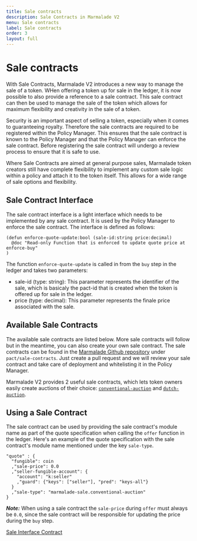```yaml
---
title: Sale contracts
description: Sale Contracts in Marmalade V2
menu: Sale contracts
label: Sale contracts
order: 3
layout: full
---
```


# Sale contracts

With Sale Contracts, Marmalade V2 introduces a new way to manage the sale of a
token. WHen offering a token up for sale in the ledger, it is now possible to
also provide a reference to a sale contract. This sale contract can then be used
to manage the sale of the token which allows for maximum flexibility and
creativity in the sale of a token.

Security is an important aspect of selling a token, especially when it comes to
guaranteeing royalty. Therefore the sale contracts are required to be registered
within the Policy Manager. This ensures that the sale contract is known to the
Policy Manager and that the Policy Manager can enforce the sale contract. Before
registering the sale contract will undergo a review process to ensure that it is
safe to use.

Where Sale Contracts are aimed at general purpose sales, Marmalade token
creators still have complete flexibility to implement any custom sale logic
within a policy and attach it to the token itself. This allows for a wide range
of sale options and flexibility.

## Sale Contract Interface

The sale contract interface is a light interface which needs to be implemented
by any sale contract. It is used by the Policy Manager to enforce the sale
contract. The interface is defined as follows:

```pact
(defun enforce-quote-update:bool (sale-id:string price:decimal)
  @doc "Read-only Function that is enforced to update quote price at enforce-buy"
)
```

The function `enforce-quote-update` is called in from the `buy` step in the
ledger and takes two parameters:

- sale-id (type: string): This parameter represents the identifier of the sale,
  which is basicaly the pact-id that is created when the token is offered up for
  sale in the ledger.
- price (type: decimal): This parameter represents the finale price associated
  with the sale.

## Available Sale Contracts

The available sale contracts are listed below. More sale contracts will follow
but in the meantime, you can also create your own sale contract. The sale
contracts can be found in the
[Marmalade Github repository](https://github.com/kadena-io/marmalade/tree/v2/pact/sale-contracts)
under `pact/sale-contracts`. Just create a pull request and we will review your
sale contract and take care of deployment and whitelisting it in the Policy
Manager.

Marmalade V2 provides 2 useful sale contracts, which lets token owners easily
create auctions of their choice: [`conventional-auction`](https://docs.kadena.io/marmalade/auctions/conventional-auction) and [`dutch-auction`](https://docs.kadena.io/marmalade/auctions/dutch-auction). 


## Using a Sale Contract

The sale contract can be used by providing the sale contract's module name as
part of the quote specification when calling the `offer` function in the ledger.
Here's an example of the quote specification with the sale contract's module
name mentioned under the key `sale-type`.

```pact
"quote" : {
  "fungible": coin
  ,"sale-price": 0.0
  ,"seller-fungible-account": {
    "account": "k:seller"
    ,"guard": {"keys": ["seller"], "pred": "keys-all"}
  }
  ,"sale-type": "marmalade-sale.conventional-auction"
}
```

**_Note:_** When using a sale contract the `sale-price` during `offer` must
always be `0.0`, since the sale contract will be responsible for updating the
price during the `buy` step.

[Sale Interface Contract](https://github.com/kadena-io/marmalade/blob/v2/pact/policy-manager/sale.interface.pact)
